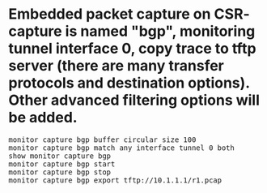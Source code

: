 # Embedded packet capture on CSR- capture is named "bgp", monitoring tunnel interface 0, copy trace to tftp server (there are many transfer protocols and destination options). Other advanced filtering options will be added.

<pre lang="...">
monitor capture bgp buffer circular size 100
monitor capture bgp match any interface tunnel 0 both
show monitor capture bgp
monitor capture bgp start
monitor capture bgp stop
monitor capture bgp export tftp://10.1.1.1/r1.pcap
</pre>

